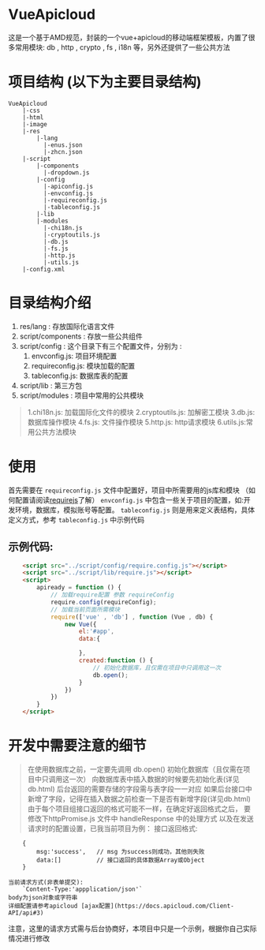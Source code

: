 # VueApicloud
这是一个基于AMD规范，封装的一个vue+apicloud的移动端框架模板，内置了很多常用模块: db , http , crypto , fs , i18n 等，另外还提供了一些公共方法

# 项目结构 (以下为主要目录结构)
```
VueApicloud
    |-css
    |-html
    |-image
    |-res
        |-lang
          |-enus.json
          |-zhcn.json
    |-script
        |-components
          |-dropdown.js
        |-config
          |-apiconfig.js
          |-envconfig.js
          |-requireconfig.js
          |-tableconfig.js
        |-lib
        |-modules
          |-chi18n.js
          |-cryptoutils.js
          |-db.js
          |-fs.js
          |-http.js
          |-utils.js
    |-config.xml
```

# 目录结构介绍

1. res/lang : 存放国际化语言文件
2. script/components : 存放一些公共组件
3. script/config :  这个目录下有三个配置文件，分别为 :
    1. envconfig.js: 项目环境配置
    2. requireconfig.js: 模块加载的配置
    3. tableconfig.js: 数据库表的配置
4. script/lib :  第三方包
5. script/modules : 项目中常用的公共模块
> 1.chi18n.js: 加载国际化文件的模块
> 2.cryptoutils.js: 加解密工模块
> 3.db.js:   数据库操作模块
> 4.fs.js:   文件操作模块
> 5.http.js: http请求模块
> 6.utils.js:常用公共方法模块

# 使用

首先需要在 `requireconfig.js` 文件中配置好，项目中所需要用的js库和模块 （如何配置请阅读[requirejs](https://requirejs.org/)了解）
`envconfig.js` 中包含一些关于项目的配置，如:开发环境，数据库，模拟账号等配置。
`tableconfig.js` 则是用来定义表结构，具体定义方式，参考 `tableconfig.js` 中示例代码

## 示例代码:
    
```html
    <script src="../script/config/require.config.js"></script>
    <script src="../script/lib/require.js"></script>
    <script>
        apiready = function () {
            // 加载require配置 参数 requireConfig
            require.config(requireConfig);
            // 加载当前页面所需模块
            require(['vue' , 'db'] , function (Vue , db) {
                new Vue({
                    el:'#app',
                    data:{

                    },
                    created:function () {
                        // 初始化数据库，且仅需在项目中只调用这一次
                        db.open();
                    }
                })
            })
        }
    </script>  
```

# 开发中需要注意的细节

> 在使用数据库之前，一定要先调用 db.open() 初始化数据库（且仅需在项目中只调用这一次）
> 向数据库表中插入数据的时候要先初始化表(详见db.html)
> 后台返回的需要存储的字段需与表字段一一对应
> 如果后台接口中新增了字段，记得在插入数据之前检查一下是否有新增字段(详见db.html)
> 由于每个项目组接口返回的格式可能不一样，在确定好返回格式之后，
    要修改下httpPromise.js 文件中 handleResponse 中的处理方式
    以及在发送请求时的配置设置，已我当前项目为例：
    接口返回格式:
```
    {
        msg:'success',   // msg 为success则成功，其他则失败
        data:[]          // 接口返回的具体数据Array或Object
    }
```
    当前请求方式(非表单提交):
        `Content-Type:'appplication/json'`
    body为json对象或字符串
    详细配置请参考apicloud [ajax配置](https://docs.apicloud.com/Client-API/api#3)
   注意，这里的请求方式需与后台协商好，本项目中只是一个示例，根据你自己实际情况进行修改


